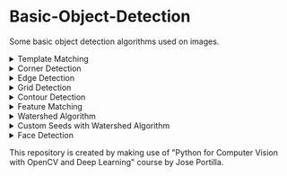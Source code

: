 # Basic-Object-Detection
Some basic object detection algorithms used on images. 

<details>
  <summary>Template Matching</summary>

 <p align="center">
  <img src="template_matching_example.png" width="50%">.
</p>

<p align="center">
  <img src="template_matching_example2.png" width="50%">.
</p>
</details>

<details>
  <summary>Corner Detection</summary>

 <p align="center">
  <img src="corner_detection_example.png" width="50%">.
</p>
</details>

<details>
  <summary>Edge Detection</summary>

 <p align="center">
  <img src="edge_detection_example.png" width="50%">.
</p>
</details>

<details>
  <summary>Grid Detection</summary>

 <p align="center">
  <img src="grid_detection_example.png" width="50%">.
</p>
</details>

<details>
  <summary>Contour Detection</summary>

 <p align="center">
  <img src="contour_detection_example.png" width="50%">.
</p>
</details>

<details>
  <summary>Feature Matching</summary>

 <p align="center">
  <img src="feature_matching_example.png" width="50%">.
</p>
</details>

<details>
  <summary>Watershed Algorithm</summary>

 <p align="center">
  <img src="watershed_example.png" width="50%">.
</p>
</details>

<details>
  <summary>Custom Seeds with Watershed Algorithm</summary>

 <p align="center">
  <img src="tcustom_watershed_example.png" width="50%">.
</p>
</details>

<details>
  <summary>Face Detection</summary>

 <p align="center">
  <img src="face_detection_example.png" width="50%">.
</p>
</details>


This repository is created by making use of "Python for Computer Vision with OpenCV and Deep Learning" course by Jose Portilla.
